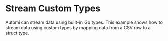 Stream Custom Types
===================

Automi can stream data using built-in Go types.  This example shows how to stream data using 
custom types by mapping data from a CSV row to a struct type.